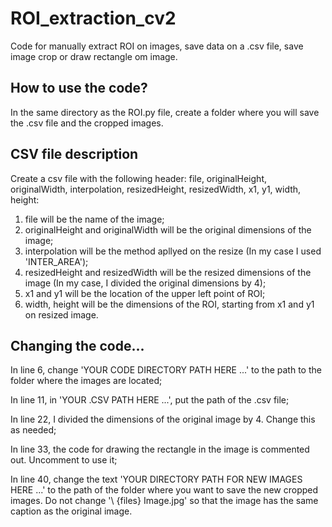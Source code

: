 # ROI_extraction_cv2
Code for manually extract ROI on images, save data on a .csv file, save image crop or draw rectangle om image.

## How to use the code?

In the same directory as the ROI.py file, create a folder where you will save the .csv file and the cropped images.

## CSV file description

Create a csv file with the following header: file, originalHeight, originalWidth, interpolation, resizedHeight, resizedWidth, x1, y1, width, height:

1) file will be the name of the image;
2) originalHeight and originalWidth will be the original dimensions of the image;
3) interpolation will be the method apllyed on the resize (In my case I used 'INTER_AREA');
4) resizedHeight and resizedWidth will be the resized dimensions of the image (In my case, I divided the original dimensions by 4);
5) x1 and y1 will be the location of the upper left point of ROI;
6) width, height will be the dimensions of the ROI, starting from x1 and y1 on resized image.

## Changing the code...
In line 6, change 'YOUR CODE DIRECTORY PATH HERE ...' to the path to the folder where the images are located;

In line 11, in 'YOUR .CSV PATH HERE ...', put the path of the .csv file;

In line 22, I divided the dimensions of the original image by 4. Change this as needed;

In line 33, the code for drawing the rectangle in the image is commented out. Uncomment to use it;

In line 40, change the text 'YOUR DIRECTORY PATH FOR NEW IMAGES HERE ...' to the path of the folder where you want to save the new cropped images. Do not change '\ {files} Image.jpg' so that the image has the same caption as the original image.
